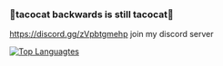 ### 🌮tacocat backwards is still tacocat🌮
https://discord.gg/zVpbtgmehp join my discord server

<a href="https://github.com/HuskyGT" align="left"><img src="https://github-readme-stats.vercel.app/api/top-langs/?username=HuskyGT&langs_count=10&title_color=0891b2&text_color=ffffff&icon_color=0891b2&bg_color=1c1917&hide_border=true&locale=en&custom_title=Top%20%Languages" alt="Top Languagtes" /></a>
